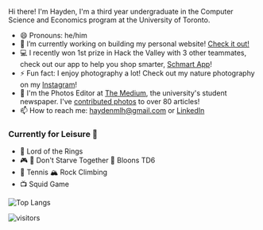 Hi there! I'm Hayden, I'm a third year undergraduate in the Computer Science and Economics program at the University of Toronto. 

- 😄 Pronouns: he/him
- 🔭 I’m currently working on building my personal website! [Check it out!](https://haydenmlh.github.io/ "Hayden Mak - A Computer Scientist &amp; Developer")
- 💻 I recently won 1st prize in Hack the Valley with 3 other teammates, check out our app to help you shop smarter, [Schmart App](https://devpost.com/software/schmart)!
- ⚡ Fun fact: I enjoy photography a lot! Check out my nature photography on my [Instagram](https://www.instagram.com/haydennnature/ "Instagram: haydennnature")! 
- 🏢 I'm the Photos Editor at [The Medium](https://themedium.ca/), the university's student newspaper. I've [contributed photos](https://archive.themedium.ca/author/hayden-mak/) to over 80 articles!
- 📫 How to reach me: haydenmlh@gmail.com or [LinkedIn](https://www.linkedin.com/in/haydenmlh/)


### Currently for Leisure 🤩
- 📘 Lord of the Rings
- 🎮 🍴 Don't Starve Together 🎈 Bloons TD6
- 🎾 Tennis 🏔 Rock Climbing
- 📺 Squid Game


![Top Langs](https://github-readme-stats.vercel.app/api/top-langs/?username=haydenmlh&layout=compact)

![visitors](https://visitor-badge.glitch.me/badge?page_id=haydenmlh.haydenmlh)
